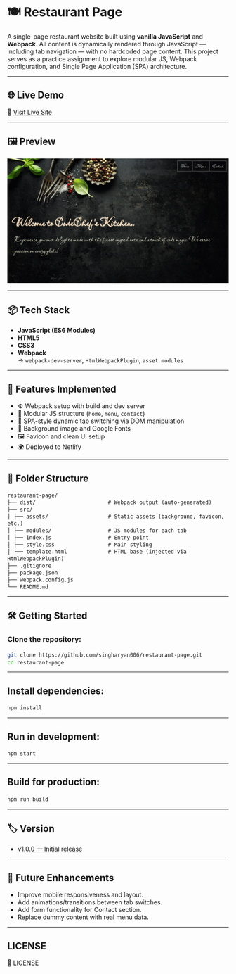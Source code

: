 # 🍽️ Restaurant Page

A single-page restaurant website built using **vanilla JavaScript** and **Webpack**. All content is dynamically rendered through JavaScript — including tab navigation — with no hardcoded page content. This project serves as a practice assignment to explore modular JS, Webpack configuration, and Single Page Application (SPA) architecture.


---

## 🌐 Live Demo

🔗 [Visit Live Site](https://aryan-restaurant-page.netlify.app)

---

## 🖼️ Preview

![Website Preview](./src/assets/preview.png)

---

## 📦 Tech Stack

- **JavaScript (ES6 Modules)**
- **HTML5**
- **CSS3**
- **Webpack**  
  → `webpack-dev-server`, `HtmlWebpackPlugin`, `asset modules`

---

## 🚀 Features Implemented

- ⚙️ Webpack setup with build and dev server
- 🔗 Modular JS structure (`home`, `menu`, `contact`)
- 🧠 SPA-style dynamic tab switching via DOM manipulation
- 🎨 Background image and Google Fonts
- 🖼️ Favicon and clean UI setup
- 🌍 Deployed to Netlify

---

## 📁 Folder Structure

```
restaurant-page/
├── dist/                       # Webpack output (auto-generated)
├── src/
│ ├── assets/                   # Static assets (background, favicon, etc.)
│ ├── modules/                  # JS modules for each tab
│ ├── index.js                  # Entry point
│ ├── style.css                 # Main styling
│ └── template.html             # HTML base (injected via HtmlWebpackPlugin)
├── .gitignore
├── package.json
├── webpack.config.js
└── README.md
```

---

## 🛠️ Getting Started

### Clone the repository:

```bash
git clone https://github.com/singharyan006/restaurant-page.git
cd restaurant-page
```

---

## Install dependencies:

```bash
npm install 
```

---

## Run in development:

```bash
npm start
```

---

## Build for production:

```bash
npm run build
```

---

## 🏷️ Version
- [v1.0.0 — Initial release](https://github.com/singharyan006/restaurant-page/releases/tag/v1.0)

---

## 📌 Future Enhancements
- Improve mobile responsiveness and layout.
- Add animations/transitions between tab switches.
- Add form functionality for Contact section.
- Replace dummy content with real menu data.

---

## LICENSE
📎 [LICENSE](LICENSE)